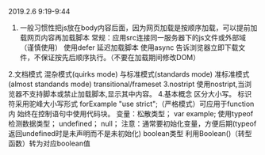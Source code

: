 2019.2.6 9:19-9:44
1. 一般习惯性把js放在body内容后面，因为网页加载是按顺序加载，可以提前加载网页内容再加载脚本
    常规：应用src连接同一服务器下的js文件或外部域（谨慎使用）
    使用defer 延迟加载脚本
    使用async 告诉浏览器立即下载文件，不保证按先后顺序执行。（不要在加载期间修改DOM）
    
2.文档模式
  混杂模式(quirks mode) 与标准模式(standards mode)
  准标准模式(almost standands mode)
  transitional/frameset
3.nostript
    使用nostript,当浏览器不支持脚本或禁止加载脚本,显示其中内容。
4.基本概念
   区分大小写。
   标识符采用驼峰大小写形式 forExample
   "use strict";（严格模式）可应用于function内
   始终在控制语句中使用代码块。
   变量：松散类型；
     var example;
     使用typeof检测数据类型；
     undefined；
     null；
     注意：通常要初始化变量，方便后期(typeof返回undefined时是未声明而不是未初始化)
     boolean类型 利用Boolean()（转型函数）转为对应boolean值
     
  
